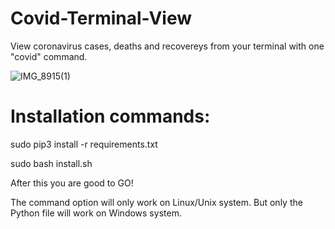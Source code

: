# Covid-Terminal-View

View coronavirus cases, deaths and recovereys from your terminal with one "covid" command. 


![IMG_8915(1)](https://user-images.githubusercontent.com/24934998/203151256-18ccacf4-b928-418b-9fee-3ace068f5c98.jpg)
# Installation commands:

sudo pip3 install -r requirements.txt

sudo bash install.sh

After this you are good to GO!

The command option will only work on Linux/Unix system.
But only the Python file will work on Windows system.
